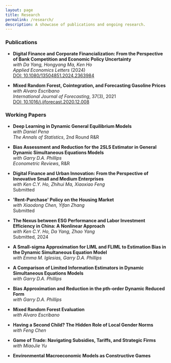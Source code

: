 ```yaml
---
layout: page
title: Research
permalink: /research/
description: A showcase of publications and ongoing research.
---
```


### Publications

- **Digital Finance and Corporate Financialization: From the Perspective of Bank Competition and Economic Policy Uncertainty**  
  _with Da Yang, Hongyang Ma, Ken Ho_  
  *Applied Economics Letters* (2024)  
  [DOI: 10.1080/13504851.2024.2363984](https://doi.org/10.1080/13504851.2024.2363984)

- **Mixed Random Forest, Cointegration, and Forecasting Gasoline Prices**  
  _with Alvaro Escribano_  
  *International Journal of Forecasting*, 37(3), 2021  
  [DOI: 10.1016/j.ijforecast.2020.12.008](https://doi.org/10.1016/j.ijforecast.2020.12.008)

### Working Papers

- **Deep Learning in Dynamic General Equilibrium Models**  
  _with Daniel Pena_  
  *The Annals of Statistics*, 2nd Round R&R

- **Bias Assessment and Reduction for the 2SLS Estimator in General Dynamic Simultaneous Equations Models**  
  _with Garry D.A. Phillips_  
  *Econometric Reviews*, R&R

- **Digital Finance and Urban Innovation: From the Perspective of Innovative Small and Medium Enterprises**  
  _with Ken C.Y. Ho, Zhihui Ma, Xiaoxiao Feng_  
  Submitted

- **'Rent-Purchase' Policy on the Housing Market**  
  _with Xiaodong Chen, Yifan Zhang_  
  Submitted

- **The Nexus between ESG Performance and Labor Investment Efficiency in China: A Nonlinear Approach**  
  _with Ken C.Y. Ho, Da Yang, Zhao Yang_  
  Submitted, 2024

- **A Small-sigma Approximation for LIML and FLIML to Estimation Bias in the Dynamic Simultaneous Equation Model**  
  _with Emma M. Iglesias, Garry D.A. Phillips_

- **A Comparison of Limited Information Estimators in Dynamic Simultaneous Equations Models**  
  _with Garry D.A. Phillips_

- **Bias Approximation and Reduction in the pth-order Dynamic Reduced Form**  
  _with Garry D.A. Phillips_

- **Mixed Random Forest Evaluation**  
  _with Alvaro Escribano_

- **Having a Second Child? The Hidden Role of Local Gender Norms**  
  _with Feng Chen_

- **Game of Trade: Navigating Subsidies, Tariffs, and Strategic Firms**  
  _with MiaoJie Yu_

- **Environmental Macroeconomic Models as Constructive Games**
